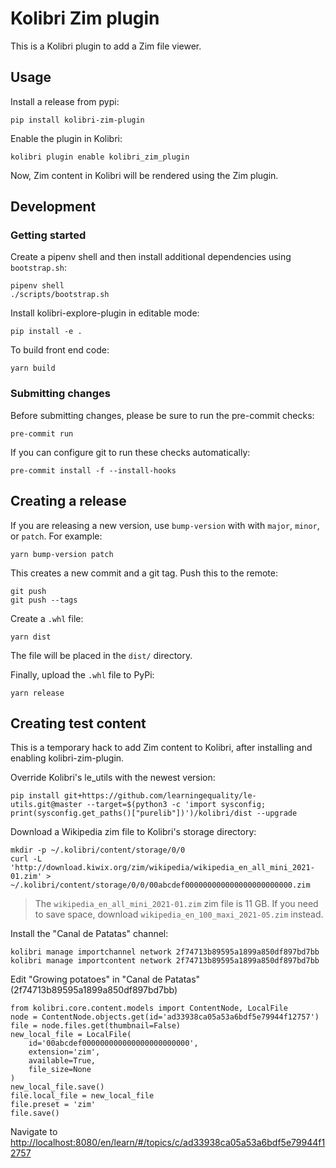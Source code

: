 # Kolibri Zim plugin

This is a Kolibri plugin to add a Zim file viewer.

## Usage

Install a release from pypi:

    pip install kolibri-zim-plugin

Enable the plugin in Kolibri:

    kolibri plugin enable kolibri_zim_plugin

Now, Zim content in Kolibri will be rendered using the Zim plugin.

## Development

### Getting started

Create a pipenv shell and then install additional dependencies using `bootstrap.sh`:

    pipenv shell
    ./scripts/bootstrap.sh

Install kolibri-explore-plugin in editable mode:

    pip install -e .

To build front end code:

    yarn build

### Submitting changes

Before submitting changes, please be sure to run the pre-commit checks:

    pre-commit run

If you can configure git to run these checks automatically:

    pre-commit install -f --install-hooks

## Creating a release

If you are releasing a new version, use `bump-version` with with `major`, `minor`, or `patch`. For example:

    yarn bump-version patch

This creates a new commit and a git tag. Push this to the remote:

    git push
    git push --tags

Create a `.whl` file:

    yarn dist

The file will be placed in the `dist/` directory.

Finally, upload the `.whl` file to PyPi:

    yarn release

## Creating test content

This is a temporary hack to add Zim content to Kolibri, after installing and enabling kolibri-zim-plugin.

Override Kolibri's le_utils with the newest version:

    pip install git+https://github.com/learningequality/le-utils.git@master --target=$(python3 -c 'import sysconfig; print(sysconfig.get_paths()["purelib"])')/kolibri/dist --upgrade

Download a Wikipedia zim file to Kolibri's storage directory:

    mkdir -p ~/.kolibri/content/storage/0/0
    curl -L 'http://download.kiwix.org/zim/wikipedia/wikipedia_en_all_mini_2021-01.zim' > ~/.kolibri/content/storage/0/0/00abcdef000000000000000000000000.zim

> The `wikipedia_en_all_mini_2021-01.zim` zim file is 11 GB. If you need to save space, download `wikipedia_en_100_maxi_2021-05.zim` instead.

Install the "Canal de Patatas" channel:

    kolibri manage importchannel network 2f74713b89595a1899a850df897bd7bb
    kolibri manage importcontent network 2f74713b89595a1899a850df897bd7bb

Edit "Growing potatoes" in "Canal de Patatas" (2f74713b89595a1899a850df897bd7bb)

    from kolibri.core.content.models import ContentNode, LocalFile
    node = ContentNode.objects.get(id='ad33938ca05a53a6bdf5e79944f12757')
    file = node.files.get(thumbnail=False)
    new_local_file = LocalFile(
        id='00abcdef000000000000000000000000',
        extension='zim',
        available=True,
        file_size=None
    )
    new_local_file.save()
    file.local_file = new_local_file
    file.preset = 'zim'
    file.save()

Navigate to <http://localhost:8080/en/learn/#/topics/c/ad33938ca05a53a6bdf5e79944f12757>
